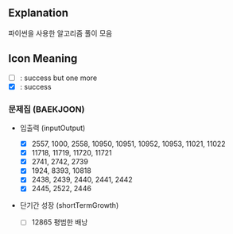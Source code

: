 ## Explanation

파이썬을 사용한 알고리즘 풀이 모음

## Icon Meaning

- [ ] : success but one more
- [x] : success

### 문제집 (BAEKJOON)

- 입출력 (inputOutput)

  - [x] 2557, 1000, 2558, 10950, 10951, 10952, 10953, 11021, 11022
  - [x] 11718, 11719, 11720, 11721
  - [x] 2741, 2742, 2739
  - [x] 1924, 8393, 10818
  - [x] 2438, 2439, 2440, 2441, 2442
  - [x] 2445, 2522, 2446

- 단기간 성장 (shortTermGrowth)

  - [ ] 12865 평범한 배낭
